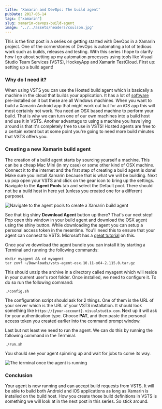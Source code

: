 ```yaml
---
title: 'Xamarin and DevOps: The build agent'
pubDate: 2017-05-14
tags: ["xamarin"]
slug: xamarin-devops-build-agent
image: '../../assets/headers/coulson.jpg'
---
```


This is the first post in a series on getting started with DevOps in a Xamarin project. One of the cornerstones of DevOps is automating a lot of tedious work such as builds, releases and testing. With this series I hope to clarify how I go about setting up my automation processes using tools like Visual Studio Team Services (VSTS), HockeyApp and Xamarin TestCloud. First up: setting up a build agent!

### Why do I need it?

When using VSTS you can use the Hosted build agent which is basically a machine in the cloud that builds your application. It has a lot of [software](https://www.visualstudio.com/en-us/docs/build/concepts/agents/hosted#software) pre-installed on it but these are all Windows machines. When you want to build a Xamarin Android app that might work out but for an iOS app this will most certainly not work. You need an OSX based machine to perform your build. That is why we can turn one of our own machines into a build host and use it in VSTS. Another advantage to using a machine you have lying around is that it's completely free to use in VSTS! Hosted agents are free to a certain extent but at some point you're going to need more build minutes that VSTS offers you.

### Creating a new Xamarin build agent

The creation of a build agent starts by sourcing yourself a machine. This can be a cheap Mac Mini (in my case) or some other kind of OSX machine. Connect it to the internet and the first step of creating a build agent is done! Make sure you install Xamarin because that is what we will be building. Next up pop open your VSTS and click on the gear icon to bring up the settings. Navigate to the **Agent Pools** tab and select the Default pool. There should not be a build host in here yet (unless you created one for a different purpose).

![Navigate to the agent pools to create a Xamarin build agent](/images/posts/agentpools.png)

See that big shiny **Download Agent** button up there? That's our next step! Pop open this window in your build agent and download the OSX agent using the shiny button. While downloading the agent you can setup a personal access token in the meantime. You'll need this to ensure that your agent can connect to VSTS. Microsoft has a [great tutorial](https://www.visualstudio.com/en-us/docs/build/actions/agents/prepare-permissions) on this.

Once you've download the agent bundle you can install it by starting a Terminal and running the following commands:

```
mkdir myagent && cd myagent
tar zxvf ~/Downloads/vsts-agent-osx.10.11-x64-2.115.0.tar.gz
```

This should unzip the archive in a directory called myagent which will reside in your current user's root folder. Once installed, we need to configure it. To do so run the following command:

`./config.sh`

The configuration script should ask for 2 things. One of them is the URL of your server which is the URL of your VSTS installation. It should look something like `https://{your-account}.visualstudio.com`. Next up it will ask for your authentication type.&nbsp;Choose **PAT**, and then paste the personal access token you created earlier into the command prompt window.

Last but not least we need to run the agent. We can do this by running the following command in the Terminal.

`./run.sh`

You should see your agent spinning up and wait for jobs to come its way.

![The terminal once the agent is running](/images/posts/agent.jpg)

### Conclusion

Your agent is now running and can accept build requests from VSTS. It will be able to build both Android and iOS applications as long as Xamarin is installed on the build host. How you create those build definitions in VSTS is something we will look at in the next post in this series. So stick around.